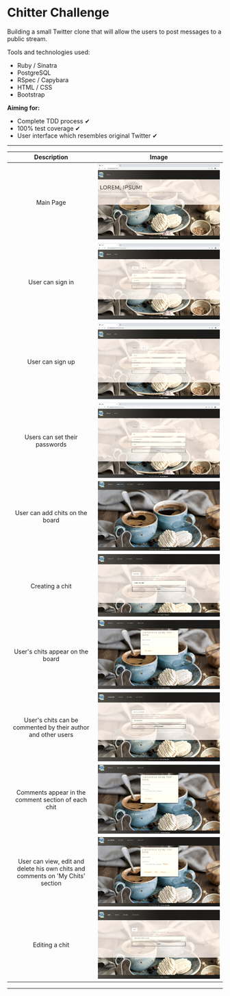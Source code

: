 Chitter Challenge
=================

Building a small Twitter clone that will allow the users to post messages to a public stream.

Tools and technologies used:

* Ruby / Sinatra
* PostgreSQL
* RSpec / Capybara
* HTML / CSS
* Bootstrap

**Aiming for:**

* Complete TDD process ✔
* 100% test coverage ✔
* User interface which resembles original Twitter ✔

-----

|   Description    |   Image    |
|:------------:|:----------------:|
|Main Page| ![signin](public/images/1.1.png)|
|User can sign in| ![signin](public/images/1.2.png)|
|User can sign up| ![signin](public/images/1.3.png)|
|Users can set their passwords| ![signin](public/images/1.4.png)|
|User can add chits on the board| ![signin](public/images/1.6.png)|
|Creating a chit| ![signin](public/images/1.7.png)|
|User's chits appear on the board| ![signin](public/images/1.8.png)|
|User's chits can be commented by their author and other users| ![signin](public/images/1.9.png)|
|Comments appear in the comment section of each chit| ![signin](public/images/1.10.png)|
|User can view, edit and delete his own chits and comments on 'My Chits' section | ![signin](public/images/1.12.png)|
|Editing a chit| ![signin](public/images/1.11.png)|


-----

